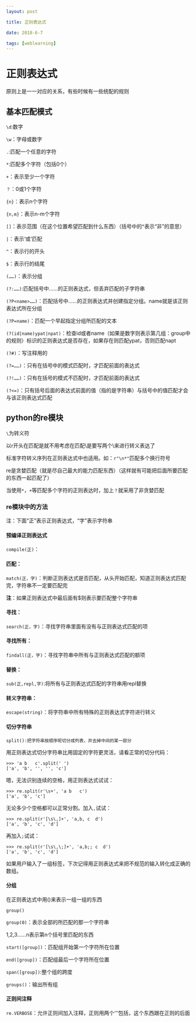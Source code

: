 ```yaml
---
layout: post

title: 正则表达式

date: 2018-6-7

tags: [weblearning]
---
```




# 正则表达式

原则上是一一对应的关系，有些时候有一些统配的规则

## 基本匹配模式

`\d`:数字

`\w`：字母或数字

`.`:匹配一个任意的字符

`*`:匹配多个字符（包括0个）

`+`：表示至少一个字符

`？`：0或1个字符

`{n}`：表示n个字符

`{n,m}`：表示n-m个字符

`[]`：表示范围（在这个位置希望匹配到什么东西）（括号中的^表示“非”的意思）

`|`：表示‘或’匹配

`^`：表示行的开头

`$`：表示行的结尾

`(……)`：表示分组

`(?:……)`:匹配括号中……的正则表达式，但丢弃匹配的子字符串

`(?P<name>……)`：匹配括号中……的正则表达式并创建指定分组。name就是该正则表达式所在分组

`(?P=name)`：匹配一个早起指定分组所匹配的文本

`(?(id|name)ypat|npat)`：检查id或者name（如果是数字则表示第几组：group中的规则）标识的正则表达式是否存在，如果存在则匹配ypat，否则匹配napt

`(?#)`：写注释用的

`(?=……)`：只有在括号中的模式匹配时，才匹配前面的表达式

`(?!……)`：只有在括号的模式不匹配时，才匹配前面的表达式

`(?<=)`：只有括号后面的表达式前面的值（指的是字符串）与括号中的值匹配才会与该正则表达式匹配

## python的re模块

`\`为转义符

以r开头在匹配是就不用考虑在匹配\是要写两个\来进行转义表达了

标准字符转义序列在正则表达式中也适用。如：`r"\n*"`匹配多个换行符号

re是贪婪匹配（就是尽自己最大的能力匹配东西）（这样就有可能把后面所要匹配的东西一起匹配了）

当使用`*`，`+`等匹配多个字符的正则表达时，加上`？`就采用了非贪婪匹配

### re模块中的方法

注：下面“正”表示正则表达式，“字”表示字符串

#### 预编译正则表达式

`compile(正)`：

#### 匹配：

`match(正，字)`：判断正则表达式是否匹配，从头开始匹配，知道正则表达式匹配完，字符串不一定要匹配完

**注**：如果正则表达式中最后面有$则表示要匹配整个字符串

#### 寻找：

`search(正，字)`：寻找字符串里面有没有与正则表达式匹配的项

#### 寻找所有：

`findall(正，字)`：寻找字符串中所有与正则表达式匹配的额项

#### 替换：

`sub(正,repl,字)`:将所有与正则表达式匹配的字符串用repl替换

#### 转义字符串：

`escape(string)`：将字符串中所有特殊的正则表达式字符进行转义

#### 切分字符串

`split():把字符串按顺序呢切分成列表，并去掉中间的某一部分`

用正则表达式切分字符串比用固定的字符更灵活，请看正常的切分代码：

```
>>> 'a b   c'.split(' ')
['a', 'b', '', '', 'c']
```

嗯，无法识别连续的空格，用正则表达式试试：

```
>>> re.split(r'\s+', 'a b   c')
['a', 'b', 'c']
```

无论多少个空格都可以正常分割。加入`,`试试：

```
>>> re.split(r'[\s\,]+', 'a,b, c  d')
['a', 'b', 'c', 'd']
```

再加入`;`试试：

```
>>> re.split(r'[\s\,\;]+', 'a,b;; c  d')
['a', 'b', 'c', 'd']
```

如果用户输入了一组标签，下次记得用正则表达式来把不规范的输入转化成正确的数组。

#### 分组

在正则表达式中用()来表示一组一组的东西

`group()`

`group(0)`：表示全部的所匹配的那一个字符串

1,2,3……n表示第n个括号里匹配的东西

`start([group])`：匹配组开始第一个字符所在位置

`end([group])`：匹配组最后一个字符所在位置

`span([group])`:整个组的跨度

`groups()`：输出所有组

#### 正则间注释

`re.VERBOSE`：允许正则间加入注释，正则用两个‘’‘包括，这个东西跟在正则的后面

